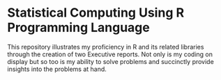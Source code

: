 # Statistical Computing Using R Programming Language
This repository illustrates my proficiency in R and its related libraries through the creation of two Executive reports. Not only is my coding on display but so too is my ability to solve problems and succinctly provide insights into the problems at hand.
